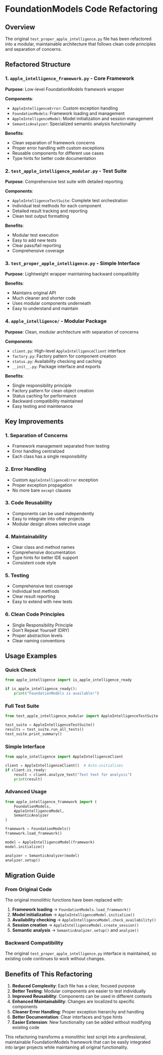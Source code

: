 # FoundationModels Code Refactoring

## Overview

The original `test_proper_apple_intelligence.py` file has been refactored into a modular, maintainable architecture that follows clean code principles and separation of concerns.

## Refactored Structure

### 1. `apple_intelligence_framework.py` - Core Framework
**Purpose**: Low-level FoundationModels framework wrapper

**Components**:
- `AppleIntelligenceError`: Custom exception handling
- `FoundationModels`: Framework loading and management
- `AppleIntelligenceModel`: Model initialization and session management
- `SemanticAnalyzer`: Specialized semantic analysis functionality

**Benefits**:
- Clean separation of framework concerns
- Proper error handling with custom exceptions
- Reusable components for different use cases
- Type hints for better code documentation

### 2. `test_apple_intelligence_modular.py` - Test Suite
**Purpose**: Comprehensive test suite with detailed reporting

**Components**:
- `AppleIntelligenceTestSuite`: Complete test orchestration
- Individual test methods for each component
- Detailed result tracking and reporting
- Clean test output formatting

**Benefits**:
- Modular test execution
- Easy to add new tests
- Clear pass/fail reporting
- Comprehensive coverage

### 3. `test_proper_apple_intelligence.py` - Simple Interface
**Purpose**: Lightweight wrapper maintaining backward compatibility

**Benefits**:
- Maintains original API
- Much cleaner and shorter code
- Uses modular components underneath
- Easy to understand and maintain

### 4. `apple_intelligence/` - Modular Package
**Purpose**: Clean, modular architecture with separation of concerns

**Components**:
- `client.py`: High-level `AppleIntelligenceClient` interface
- `factory.py`: Factory pattern for component creation
- `status.py`: Availability checking and caching
- `__init__.py`: Package interface and exports

**Benefits**:
- Single responsibility principle
- Factory pattern for clean object creation
- Status caching for performance
- Backward compatibility maintained
- Easy testing and maintenance

## Key Improvements

### 1. **Separation of Concerns**
- Framework management separated from testing
- Error handling centralized
- Each class has a single responsibility

### 2. **Error Handling**
- Custom `AppleIntelligenceError` exception
- Proper exception propagation
- No more bare `except` clauses

### 3. **Code Reusability**
- Components can be used independently
- Easy to integrate into other projects
- Modular design allows selective usage

### 4. **Maintainability**
- Clear class and method names
- Comprehensive documentation
- Type hints for better IDE support
- Consistent code style

### 5. **Testing**
- Comprehensive test coverage
- Individual test methods
- Clear result reporting
- Easy to extend with new tests

### 6. **Clean Code Principles**
- Single Responsibility Principle
- Don't Repeat Yourself (DRY)
- Proper abstraction levels
- Clear naming conventions

## Usage Examples

### Quick Check
```python
from apple_intelligence import is_apple_intelligence_ready

if is_apple_intelligence_ready():
    print("FoundationModels is available!")
```

### Full Test Suite
```python
from test_apple_intelligence_modular import AppleIntelligenceTestSuite

test_suite = AppleIntelligenceTestSuite()
results = test_suite.run_all_tests()
test_suite.print_summary()
```

### Simple Interface
```python
from apple_intelligence import AppleIntelligenceClient

client = AppleIntelligenceClient()  # Auto-initializes
if client.is_ready:
    result = client.analyze_text("Test text for analysis")
    print(result)
```

### Advanced Usage
```python
from apple_intelligence_framework import (
    FoundationModels,
    AppleIntelligenceModel,
    SemanticAnalyzer
)

framework = FoundationModels()
framework.load_framework()

model = AppleIntelligenceModel(framework)
model.initialize()

analyzer = SemanticAnalyzer(model)
analyzer.setup()
```

## Migration Guide

### From Original Code
The original monolithic functions have been replaced with:

1. **Framework loading** → `FoundationModels.load_framework()`
2. **Model initialization** → `AppleIntelligenceModel.initialize()`
3. **Availability checking** → `AppleIntelligenceModel.check_availability()`
4. **Session creation** → `AppleIntelligenceModel.create_session()`
5. **Semantic analysis** → `SemanticAnalyzer.setup()` and `analyze()`

### Backward Compatibility
The original `test_proper_apple_intelligence.py` interface is maintained, so existing code continues to work without changes.

## Benefits of This Refactoring

1. **Reduced Complexity**: Each file has a clear, focused purpose
2. **Better Testing**: Modular components are easier to test individually
3. **Improved Reusability**: Components can be used in different contexts
4. **Enhanced Maintainability**: Changes are localized to specific components
5. **Cleaner Error Handling**: Proper exception hierarchy and handling
6. **Better Documentation**: Clear interfaces and type hints
7. **Easier Extension**: New functionality can be added without modifying existing code

This refactoring transforms a monolithic test script into a professional, maintainable FoundationModels framework that can be easily integrated into larger projects while maintaining all original functionality.